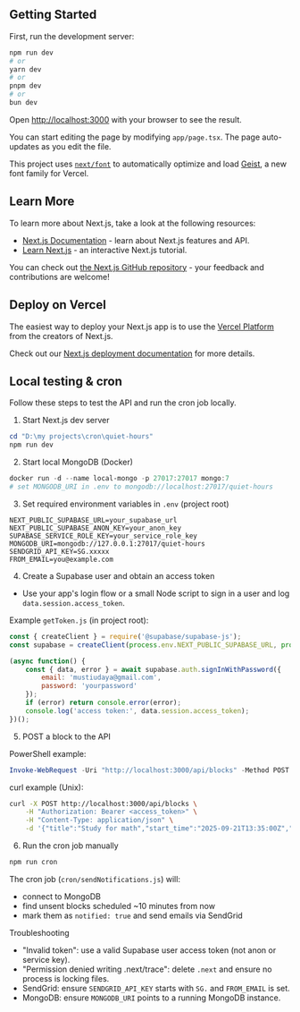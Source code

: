 ## Getting Started

First, run the development server:

```bash
npm run dev
# or
yarn dev
# or
pnpm dev
# or
bun dev
```

Open [http://localhost:3000](http://localhost:3000) with your browser to see the result.

You can start editing the page by modifying `app/page.tsx`. The page auto-updates as you edit the file.

This project uses [`next/font`](https://nextjs.org/docs/app/building-your-application/optimizing/fonts) to automatically optimize and load [Geist](https://vercel.com/font), a new font family for Vercel.

## Learn More

To learn more about Next.js, take a look at the following resources:

- [Next.js Documentation](https://nextjs.org/docs) - learn about Next.js features and API.
- [Learn Next.js](https://nextjs.org/learn) - an interactive Next.js tutorial.

You can check out [the Next.js GitHub repository](https://github.com/vercel/next.js) - your feedback and contributions are welcome!

## Deploy on Vercel

The easiest way to deploy your Next.js app is to use the [Vercel Platform](https://vercel.com/new?utm_medium=default-template&filter=next.js&utm_source=create-next-app&utm_campaign=create-next-app-readme) from the creators of Next.js.

Check out our [Next.js deployment documentation](https://nextjs.org/docs/app/building-your-application/deploying) for more details.

## Local testing & cron

Follow these steps to test the API and run the cron job locally.

1. Start Next.js dev server

```powershell
cd "D:\my projects\cron\quiet-hours"
npm run dev
```

2. Start local MongoDB (Docker)

```powershell
docker run -d --name local-mongo -p 27017:27017 mongo:7
# set MONGODB_URI in .env to mongodb://localhost:27017/quiet-hours
```

3. Set required environment variables in `.env` (project root)

```
NEXT_PUBLIC_SUPABASE_URL=your_supabase_url
NEXT_PUBLIC_SUPABASE_ANON_KEY=your_anon_key
SUPABASE_SERVICE_ROLE_KEY=your_service_role_key
MONGODB_URI=mongodb://127.0.0.1:27017/quiet-hours
SENDGRID_API_KEY=SG.xxxxx
FROM_EMAIL=you@example.com
```

4. Create a Supabase user and obtain an access token

- Use your app's login flow or a small Node script to sign in a user and log `data.session.access_token`.

Example `getToken.js` (in project root):

```javascript
const { createClient } = require('@supabase/supabase-js');
const supabase = createClient(process.env.NEXT_PUBLIC_SUPABASE_URL, process.env.NEXT_PUBLIC_SUPABASE_ANON_KEY);

(async function() {
	const { data, error } = await supabase.auth.signInWithPassword({
		email: 'mustiudaya@gmail.com',
		password: 'yourpassword'
	});
	if (error) return console.error(error);
	console.log('access token:', data.session.access_token);
})();
```

5. POST a block to the API

PowerShell example:

```powershell
Invoke-WebRequest -Uri "http://localhost:3000/api/blocks" -Method POST -Headers @{Authorization="Bearer <access_token>"; "Content-Type"="application/json"} -Body '{"title":"Study for math","start_time":"2025-09-21T13:35:00Z","end_time":"2025-09-21T14:35:00Z"}'
```

curl example (Unix):

```bash
curl -X POST http://localhost:3000/api/blocks \
	-H "Authorization: Bearer <access_token>" \
	-H "Content-Type: application/json" \
	-d '{"title":"Study for math","start_time":"2025-09-21T13:35:00Z","end_time":"2025-09-21T14:35:00Z"}'
```

6. Run the cron job manually

```powershell
npm run cron
```

The cron job (`cron/sendNotifications.js`) will:
- connect to MongoDB
- find unsent blocks scheduled ~10 minutes from now
- mark them as `notified: true` and send emails via SendGrid

Troubleshooting
- "Invalid token": use a valid Supabase user access token (not anon or service key).
- "Permission denied writing .next/trace": delete `.next` and ensure no process is locking files.
- SendGrid: ensure `SENDGRID_API_KEY` starts with `SG.` and `FROM_EMAIL` is set.
- MongoDB: ensure `MONGODB_URI` points to a running MongoDB instance.
